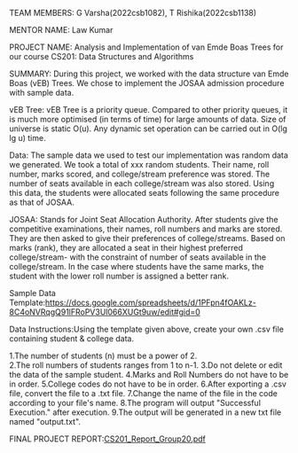TEAM MEMBERS:
G Varsha(2022csb1082),
T Rishika(2022csb1138)

MENTOR NAME:
Law Kumar

PROJECT NAME:
Analysis and Implementation of van Emde Boas Trees for our course CS201: Data Structures and Algorithms

SUMMARY:
During this project, we worked with the data structure van Emde Boas (vEB) Trees. We chose to implement the JOSAA admission procedure with sample data.

vEB Tree: vEB Tree is a priority queue. Compared to other priority queues, it is much more optimised (in terms of time) for large amounts of data. Size of universe is static O(u). Any dynamic set operation can be carried out in O(lg lg u) time.

Data: The sample data we used to test our implementation was random data we generated. We took a total of xxx random students. Their name, roll number, marks scored, and college/stream preference was stored. The number of seats available in each college/stream was also stored. Using this data, the students were allocated seats following the same procedure as that of JOSAA.

JOSAA: Stands for Joint Seat Allocation Authority. After students give the competitive examinations, their names, roll numbers and marks are stored. They are then asked to give their preferences of college/streams. Based on marks (rank), they are allocated a seat in their highest preferred college/stream- with the constraint of number of seats available in the college/stream. In the case where students have the same marks, the student with the lower roll number is assigned a better rank.

Sample Data Template:https://docs.google.com/spreadsheets/d/1PFpn4fOAKLz-8C4oNVRqgQ91lFRoPV3Ul066XUGt9uw/edit#gid=0

Data Instructions:Using the template given above, create your own .csv file containing student & college data.

1.The number of students (n) must be a power of 2.  
2.The roll numbers of students ranges from 1 to n-1.
3.Do not delete or edit the data of the sample student.
4.Marks and Roll Numbers do not have to be in order.
5.College codes do not have to be in order.
6.After exporting a .csv file, convert the file to a .txt file.
7.Change the name of the file in the code according to your file's name.
8.The program will output "Successful Execution." after execution.
9.The output will be generated in a new txt file named "output.txt".

FINAL PROJECT REPORT:[CS201_Report_Group20.pdf](https://github.com/Rishika120305/CS_201-Project/files/13256143/CS201_Report_Group20.pdf)
